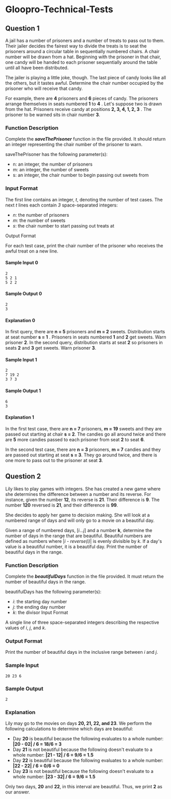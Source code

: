 # Gloopro-Technical-Tests

## Question 1

A jail has a number of prisoners and a number of treats to pass out to them. Their jailer decides the fairest way to divide the treats is to seat the prisoners around a circular table in sequentially numbered chairs. A chair number will be drawn from a hat. Beginning with the prisoner in that chair, one candy will be handed to each prisoner sequentially around the table until all have been distributed.

The jailer is playing a little joke, though. The last piece of candy looks like all the others, but it tastes awful. Determine the chair number occupied by the prisoner who will receive that candy.

For example, there are **4** prisoners and **6** pieces of candy. The prisoners arrange themselves in seats numbered **1** to **4** . Let's suppose two is drawn from the hat. Prisoners receive candy at positions **2, 3, 4, 1, 2, 3** . The prisoner to be warned sits in chair number **3**.

### Function Description

Complete the **_saveThePrisoner_** function in the file provided. It should return an integer representing the chair number of the prisoner to warn.

saveThePrisoner has the following parameter(s):

* n: an integer, the number of prisoners
* m: an integer, the number of sweets
* s: an integer, the chair number to begin passing out sweets from

### Input Format

The first line contains an integer, _t_, denoting the number of test cases. 
The next _t_ lines each contain *3* space-separated integers: 
* _n_: the number of prisoners 
* _m_: the number of sweets 
* _s_: the chair number to start passing out treats at

Output Format

For each test case, print the chair number of the prisoner who receives the awful treat on a new line.

#### Sample Input 0
```
2  
5 2 1  
5 2 2  
````
#### Sample Output 0  
```
2  
3  
```
#### Explanation 0

In first query, there are **n = 5** prisoners and **m = 2** sweets. Distribution starts at seat number **s = 1** . Prisoners in seats numbered **1** and **2**  get sweets. Warn prisoner **2**. 
In the second query, distribution starts at seat **2** so prisoners in seats **2** and **3**  get sweets. Warn prisoner **3**.

#### Sample Input 1
```
2  
7 19 2  
3 7 3
```  
#### Sample Output 1
```
6  
3  
```
#### Explanation 1

In the first test case, there are **n = 7**  prisoners, **m = 19** sweets and they are passed out starting at chair **s = 2**. The candies go all around twice and there are **5**  more candies passed to each prisoner from seat **2** to seat **6**.

In the second test case, there are **n = 3** prisoners, **m = 7** candies and they are passed out starting at seat **s = 3**. They go around twice, and there is one more to pass out to the prisoner at seat **3**.  
  
## Question 2
Lily likes to play games with integers. She has created a new game where she determines the difference between a number and its reverse. For instance, given the number **12**, its reverse is **21**. Their difference is **9**. The number **120** reversed is **21**, and their difference is **99**.

She decides to apply her game to decision making. She will look at a numbered range of days and will only go to a movie on a beautiful day.

Given a range of numbered days, [_i_..._j_] and a number **k**, determine the number of days in the range that are beautiful. Beautiful numbers are defined as numbers where |_i_ - _reverse(i)_| is evenly divisible by _k_. If a day's value is a beautiful number, it is a beautiful day. Print the number of beautiful days in the range.

### Function Description

Complete the **_beautifulDays_** function in the file provided. It must return the number of beautiful days in the range.

beautifulDays has the following parameter(s):

* _i_: the starting day number
* _j_: the ending day number
* _k_: the divisor
Input Format

A single line of three space-separated integers describing the respective values of _i_, _j_, and _k_.

### Output Format

Print the number of beautiful days in the inclusive range between _i_ and _j_.

### Sample Input

```
20 23 6
```  
### Sample Output
```
2
```
### Explanation

Lily may go to the movies on days **20, 21, 22, and 23**. We perform the following calculations to determine which days are beautiful:

* Day **20** is beautiful because the following evaluates to a whole number:  **|20 - 02| / 6 = 18/6 = 3**
* Day **21** is not beautiful because the following doesn't evaluate to a whole number:  **|21 - 12| / 6 = 9/6 = 1.5**
* Day **22** is beautiful because the following evaluates to a whole number: **|22 - 22| / 6 = 0/6 = 0**
* Day **23** is not beautiful because the following doesn't evaluate to a whole number:  **|23 - 32| / 6 = 9/6 = 1.5**

Only two days, **20** and **22**, in this interval are beautiful. Thus, we print **2** as our answer.

